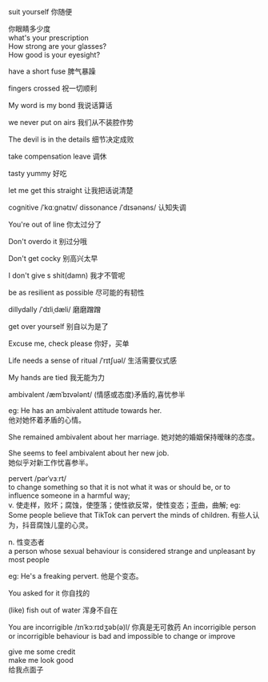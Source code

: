 suit yourself 你随便  <br>

你眼睛多少度 <br>
what's your prescription <br>
How strong are your glasses? <br>
How good is your eyesight?  <br>

have a short fuse 脾气暴躁 <br>

fingers crossed 祝一切顺利 <br>

My word is my bond 我说话算话 <br>


we never put on airs  我们从不装腔作势 <br>


The devil is in the details 细节决定成败 <br>

take compensation leave 调休 <br>

tasty yummy 好吃 <br>


let me get this straight 让我把话说清楚 <br>


cognitive /ˈkɑːɡnətɪv/ dissonance /ˈdɪsənəns/ 认知失调 <br>

You're out of line 你太过分了 <br>

Don't overdo it 别过分哦 <br>


Don't get cocky 别高兴太早 <br>

I don't give s shit(damn) 我才不管呢 <br>

be as resilient as possible 尽可能的有韧性 <br>

dillydally /ˈdɪliˌdæli/ 磨磨蹭蹭 <br>

get over yourself 别自以为是了 <br>


Excuse me, check please 你好，买单 <br>

Life needs a sense of ritual /ˈrɪtʃuəl/
生活需要仪式感 <br>

My hands are tied 我无能为力 <br>

ambivalent /æmˈbɪvələnt/ (情感或态度)矛盾的,喜忧参半

eg: 
He has an ambivalent attitude towards her.  
他对她怀着矛盾的心情。 <br>

She remained ambivalent about her marriage.
她对她的婚姻保持暧昧的态度。 <br>

She seems to feel ambivalent about her new job.  
她似乎对新工作忧喜参半。 <br>

pervert /pərˈvɜːrt/ <br>
to change something so that it is not what it was or should be, or to influence someone in a harmful way; <br>
v. 使走样，败坏；腐蚀，使堕落；使性欲反常，使性变态；歪曲，曲解; 
eg: 
Some people believe that TikTok can pervert the minds of children. 
有些人认为，抖音腐蚀儿童的心灵。 <br>

n. 性变态者 <br>
a person whose sexual behaviour is considered strange and unpleasant by most people <br>

eg: He's a freaking pervert.
他是个变态。

You asked for it 你自找的 <br>

(like) fish out of water 浑身不自在 <br>

You are incorrigible /ɪnˈkɔːrɪdʒəb(ə)l/ 你真是无可救药
An incorrigible person or incorrigible behaviour is bad and impossible to change or improve <br>

give me some credit <br>
make me look good <br>
给我点面子
